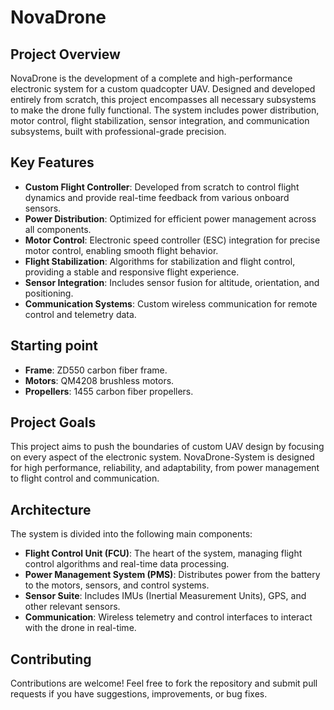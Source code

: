 # NovaDrone

## Project Overview
NovaDrone is the development of a complete and high-performance electronic system for a custom quadcopter UAV. Designed and developed entirely from scratch, this project encompasses all necessary subsystems to make the drone fully functional. The system includes power distribution, motor control, flight stabilization, sensor integration, and communication subsystems, built with professional-grade precision.

## Key Features
- **Custom Flight Controller**: Developed from scratch to control flight dynamics and provide real-time feedback from various onboard sensors.
- **Power Distribution**: Optimized for efficient power management across all components.
- **Motor Control**: Electronic speed controller (ESC) integration for precise motor control, enabling smooth flight behavior.
- **Flight Stabilization**: Algorithms for stabilization and flight control, providing a stable and responsive flight experience.
- **Sensor Integration**: Includes sensor fusion for altitude, orientation, and positioning.
- **Communication Systems**: Custom wireless communication for remote control and telemetry data.

## Starting point
- **Frame**: ZD550 carbon fiber frame.
- **Motors**: QM4208 brushless motors.
- **Propellers**: 1455 carbon fiber propellers.

## Project Goals
This project aims to push the boundaries of custom UAV design by focusing on every aspect of the electronic system. NovaDrone-System is designed for high performance, reliability, and adaptability, from power management to flight control and communication.

## Architecture
The system is divided into the following main components:
- **Flight Control Unit (FCU)**: The heart of the system, managing flight control algorithms and real-time data processing.
- **Power Management System (PMS)**: Distributes power from the battery to the motors, sensors, and control systems.
- **Sensor Suite**: Includes IMUs (Inertial Measurement Units), GPS, and other relevant sensors.
- **Communication**: Wireless telemetry and control interfaces to interact with the drone in real-time.

## Contributing
Contributions are welcome! Feel free to fork the repository and submit pull requests if you have suggestions, improvements, or bug fixes.
